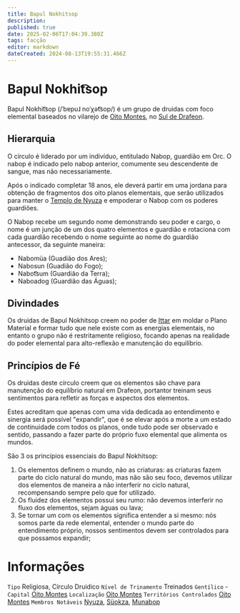 ```yaml
---
title: Bapul Nokhitsop
description: 
published: true
date: 2025-02-06T17:04:39.380Z
tags: facção
editor: markdown
dateCreated: 2024-08-13T19:55:31.466Z
---
```


# Bapul Nokhit͡sop
Bapul Nokhit͡sop (/ˈbɐpuɺ noˈχət͡sop/) é um grupo de druidas com foco elemental baseados no vilarejo de [Oito Montes](/lugares/plano-material/drafeon/sul-de-drafeon/oito-montes-vilarejo), no [Sul de Drafeon](/lugares/plano-material/drafeon/sul-de-drafeon).

## Hierarquia

O círculo é liderado por um indivíduo, entitulado Nabop, guardião em Orc. O nabop é indicado pelo nabop anterior, comumente seu descendente de sangue, mas não necessariamente.

Após o indicado completar 18 anos, ele deverá partir em uma jordana para obtenção de fragmentos dos oito planos elementais, que serão utilizados para manter o [Templo de Nyuza](/lugares/plano-material/drafeon/sul-de-drafeon/oito-montes-vilarejo) e empoderar o Nabop com os poderes guardiões.

O Nabop recebe um segundo nome demonstrando seu poder e cargo, o nome é um junção de um dos quatro elementos e guardião e rotaciona com cada guardião recebendo o nome seguinte ao nome do guardião antecessor, da seguinte maneira:
- Nabomüa (Guadião dos Ares);
- Nabosun (Guadião do Fogo);
- Nabot͡sum (Guardião da Terra);
- Naboadog (Guardião das Águas);

## Divindades
Os druidas de Bapul Nokhitsop creem no poder de [Ittar](/divindades/panteao-das-treze-estrelas/ittar) em moldar o Plano Material e formar tudo que nele existe com as energias elementais, no entanto o grupo não é restritamente religioso, focando apenas na realidade do poder elemental para alto-reflexão e manutenção do equilíbrio.

## Princípios de Fé
Os druidas deste círculo creem que os elementos são chave para manutenção do equilíbrio natural em Drafeon, portantor treinam seus sentimentos para refletir as forças e aspectos dos elementos.

Estes acreditam que apenas com uma vida dedicada ao entendimento e sinergia será possível "expandir", que é se elevar após a morte a um estado de continuidade com todos os planos, onde tudo pode ser observado e sentido, passando a fazer parte do próprio fuxo elemental que alimenta os mundos.

São 3 os princípios essenciais do Bapul Nokhitsop:
1. Os elementos definem o mundo, não as criaturas: as criaturas fazem parte do ciclo natural do mundo, mas não são seu foco, devemos utilizar dos elementos de maneira a não interferir no ciclo natural, recompensando sempre pelo que for utilizado.
2. Os fluidez dos elementos possui seu rumo: não devemos interferir no fluxo dos elementos, sejam águas ou lava;
3. Se tornar um com os elementos significa entender a si mesmo: nós somos parte da rede elemental, entender o mundo parte do entendimento próprio, nossos sentimentos devem ser controlados para que possamos expandir;

# Informações
`Tipo` Religiosa, Círculo Druidico
`Nível de Trinamento` Treinados
`Gentílico` -
`Capital` [Oito Montes](/lugares/plano-material/drafeon/sul-de-drafeon/oito-montes-vilarejo)
`Localização` [Oito Montes](/lugares/plano-material/drafeon/sul-de-drafeon/oito-montes-vilarejo)
`Territórios Controlados` [Oito Montes](/lugares/plano-material/drafeon/sul-de-drafeon/oito-montes-vilarejo)
`Membros Notáveis` [Nyuza](/individuos/oxar), [Süokza](/individuos/suokza), [Munabop](/individuos/munabop)
